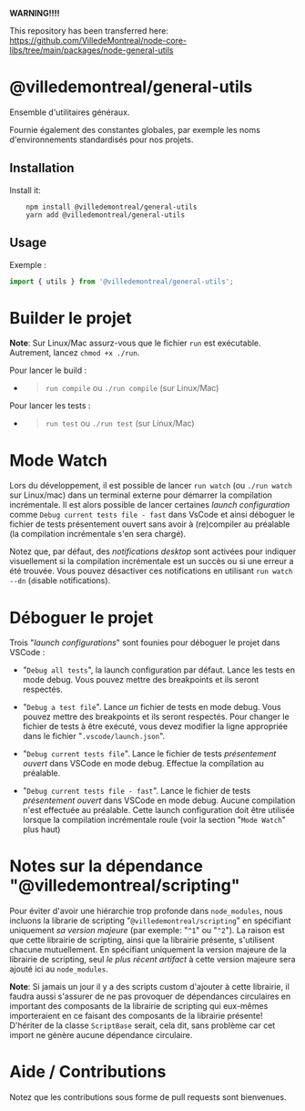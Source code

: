 **WARNING!!!!**

This repository has been transferred here: https://github.com/VilledeMontreal/node-core-libs/tree/main/packages/node-general-utils

# @villedemontreal/general-utils

Ensemble d'utilitaires généraux.

Fournie également des constantes globales, par exemple les noms d'environnements
standardisés pour nos projets.

## Installation

Install it:

```shell
    npm install @villedemontreal/general-utils
    yarn add @villedemontreal/general-utils
```

## Usage

Exemple :

```typescript
import { utils } from '@villedemontreal/general-utils';
```

# Builder le projet

**Note**: Sur Linux/Mac assurz-vous que le fichier `run` est exécutable. Autrement, lancez `chmod +x ./run`.

Pour lancer le build :

- > `run compile` ou `./run compile` (sur Linux/Mac)

Pour lancer les tests :

- > `run test` ou `./run test` (sur Linux/Mac)

# Mode Watch

Lors du développement, il est possible de lancer `run watch` (ou `./run watch` sur Linux/mac) dans un terminal
externe pour démarrer la compilation incrémentale. Il est alors possible de lancer certaines _launch configuration_
comme `Debug current tests file - fast` dans VsCode et ainsi déboguer le fichier de tests présentement ouvert sans
avoir à (re)compiler au préalable (la compilation incrémentale s'en sera chargé).

Notez que, par défaut, des _notifications desktop_ sont activées pour indiquer visuellement si la compilation
incrémentale est un succès ou si une erreur a été trouvée. Vous pouvez désactiver ces notifications en utilisant
`run watch --dn` (`d`isable `n`otifications).

# Déboguer le projet

Trois "_launch configurations_" sont founies pour déboguer le projet dans VSCode :

- "`Debug all tests`", la launch configuration par défaut. Lance les tests en mode debug. Vous pouvez mettre
  des breakpoints et ils seront respectés.

- "`Debug a test file`". Lance _un_ fichier de tests en mode debug. Vous pouvez mettre
  des breakpoints et ils seront respectés. Pour changer le fichier de tests à être exécuté, vous devez modifier la ligne appropriée dans le fichier "`.vscode/launch.json`".

- "`Debug current tests file`". Lance le fichier de tests _présentement ouvert_ dans VSCode en mode debug. Effectue la compîlation au préalable.

- "`Debug current tests file - fast`". Lance le fichier de tests _présentement ouvert_ dans VSCode en mode debug. Aucune compilation
  n'est effectuée au préalable. Cette launch configuration doit être utilisée lorsque la compilation incrémentale roule (voir la section "`Mode Watch`" plus haut)

# Notes sur la dépendance "@villedemontreal/scripting"

Pour éviter d'avoir une hiérarchie trop profonde dans `node_modules`, nous incluons la librarie de scripting
"`@villedemontreal/scripting`" en spécifiant uniquement _sa version majeure_
(par exemple: "`^1`" ou "`^2`"). La raison est que cette librairie de scripting, ainsi que la librairie présente,
s'utilisent chacune mutuellement. En spécifiant uniquement la version majeure de la librairie
de scripting, seul _le plus récent artifact_ à cette version majeure sera ajouté ici au `node_modules`.

**Note**: Si jamais un jour il y a des scripts custom d'ajouter à cette librairie, il faudra aussi s'assurer
de ne pas provoquer de dépendances circulaires en important des composants de la librairie de scripting qui eux-mêmes importeraient en ce faisant des composants de la librairie présente! D'hériter de la classe `ScriptBase` serait,
cela dit, sans problème car cet import ne génère aucune dépendance circulaire.

# Aide / Contributions

Notez que les contributions sous forme de pull requests sont bienvenues.
